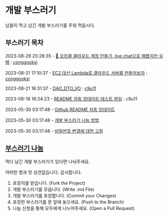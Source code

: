 
# 개발 부스러기

남들이 먹고 남긴 개발 부스러기를 주워 먹읍시다.



## 부스러기 목차
2023-08-29 20:28:35 - [:bug: 오라클 클라우드 계정 만들기, live chat으로 해봤지만 실패](https://github.com/c9u11/development-crumbs/blob/main/md/%3Abug%3A%20%EC%98%A4%EB%9D%BC%ED%81%B4%20%ED%81%B4%EB%9D%BC%EC%9A%B0%EB%93%9C%20%EA%B3%84%EC%A0%95%20%EB%A7%8C%EB%93%A4%EA%B8%B0%2C%20live%20chat%EC%9C%BC%EB%A1%9C%20%ED%95%B4%EB%B4%A4%EC%A7%80%EB%A7%8C%20%EC%8B%A4%ED%8C%A8.md) : [conggooksi](https://github.com/conggooksi)

2023-08-21 17:10:37 - [EC2 대신 Lambda로 클라우드 서버를 만들어보자](https://github.com/c9u11/development-crumbs/blob/main/md/EC2%20%EB%8C%80%EC%8B%A0%20Lambda%EB%A1%9C%20%ED%81%B4%EB%9D%BC%EC%9A%B0%EB%93%9C%20%EC%84%9C%EB%B2%84%EB%A5%BC%20%EB%A7%8C%EB%93%A4%EC%96%B4%EB%B3%B4%EC%9E%90.md) : [conggooksi](https://github.com/conggooksi)

2023-08-21 16:31:37 - [DAO_DTO_VO](https://github.com/c9u11/development-crumbs/blob/main/md/DAO_DTO_VO.md) : [c9u11](https://github.com/c9u11)

2023-08-18 16:24:23 - [README 자동 업데이트 테스트 파일](https://github.com/c9u11/development-crumbs/blob/main/md/README%20%EC%9E%90%EB%8F%99%20%EC%97%85%EB%8D%B0%EC%9D%B4%ED%8A%B8%20%ED%85%8C%EC%8A%A4%ED%8A%B8%20%ED%8C%8C%EC%9D%BC.md) : c9u11

2023-05-30 03:17:48 - [Github README 자동 업데이트](https://github.com/c9u11/development-crumbs/blob/main/md/Github%20README%20%EC%9E%90%EB%8F%99%20%EC%97%85%EB%8D%B0%EC%9D%B4%ED%8A%B8.md)

2023-05-30 03:17:48 - [개발 부스러기 나눔 방법](https://github.com/c9u11/development-crumbs/blob/main/md/%EA%B0%9C%EB%B0%9C%20%EB%B6%80%EC%8A%A4%EB%9F%AC%EA%B8%B0%20%EB%82%98%EB%88%94%20%EB%B0%A9%EB%B2%95.md)

2023-05-30 03:17:48 - [비밀번호 변경에 대한 고찰](https://github.com/c9u11/development-crumbs/blob/main/md/%EB%B9%84%EB%B0%80%EB%B2%88%ED%98%B8%20%EB%B3%80%EA%B2%BD%EC%97%90%20%EB%8C%80%ED%95%9C%20%EA%B3%A0%EC%B0%B0.md)





## [부스러기 나눔](https://github.com/c9u11/development-crumbs/blob/main/md/%EA%B0%9C%EB%B0%9C%20%EB%B6%80%EC%8A%A4%EB%9F%AC%EA%B8%B0%20%EB%82%98%EB%88%94%20%EB%B0%A9%EB%B2%95.md)

먹다 남긴 개발 부스러기가 있다면 나눠주세요.

어떠한 향과 맛 상관없습니다. 감사합니다.

1. 포장지를 받습니다. (Fork the Project)
2. 개발 부스러기를 모읍니다. (Write .md File)
3. 개발 부스러기를 포장합니다. (Commit your Changes)
4. 포장한 부스러기를 문 앞에 놓으세요. (Push to the Branch)
5. 나눔 신청을 통해 모두에게 나누어주세요. (Open a Pull Request)
